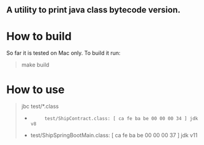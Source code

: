 ## A utility to print java class bytecode version.

# How to build
So far it is tested on Mac only.
To build it run:
> make build

# How to use
> jbc test/*.class
> *          test/ShipContract.class: [ ca fe ba be 00 00 00 34 ] jdk v8
> *    test/ShipSpringBootMain.class: [ ca fe ba be 00 00 00 37 ] jdk v11

